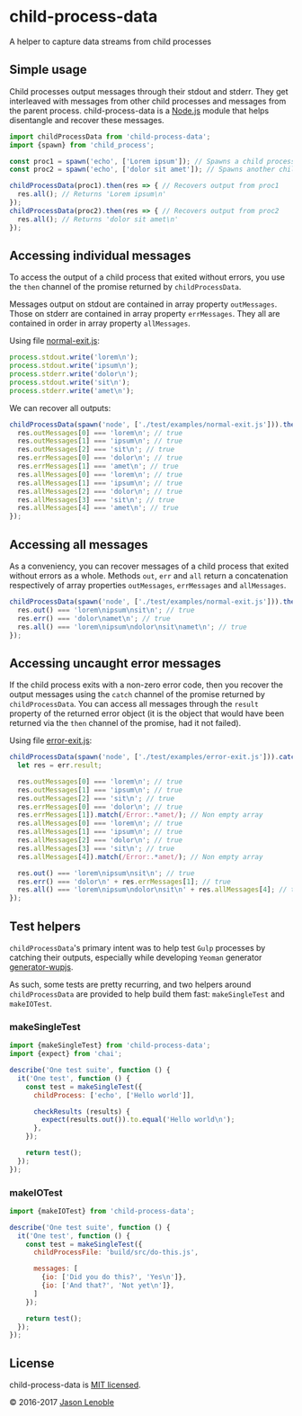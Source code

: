 # child-process-data
A helper to capture data streams from child processes

## Simple usage

Child processes output messages through their stdout and stderr. They get interleaved with messages from other child processes and messages from the parent process.
child-process-data is a [Node.js](https://nodejs.org) module that helps disentangle and recover these messages.

```js
import childProcessData from 'child-process-data';
import {spawn} from 'child_process';

const proc1 = spawn('echo', ['Lorem ipsum']); // Spawns a child process
const proc2 = spawn('echo', ['dolor sit amet']); // Spawns another child process

childProcessData(proc1).then(res => { // Recovers output from proc1
  res.all(); // Returns 'Lorem ipsum\n'
});
childProcessData(proc2).then(res => { // Recovers output from proc2
  res.all(); // Returns 'dolor sit amet\n'
});
```

## Accessing individual messages

To access the output of a child process that exited without errors, you use the ```then``` channel of the promise returned by ```childProcessData```.

Messages output on stdout are contained in array property ```outMessages```. Those on stderr are contained in array property ```errMessages```. They all are contained in order in array property ```allMessages```.

Using file [normal-exit.js](./test/examples/normal-exit.js):

```js
process.stdout.write('lorem\n');
process.stdout.write('ipsum\n');
process.stderr.write('dolor\n');
process.stdout.write('sit\n');
process.stderr.write('amet\n');
```

We can recover all outputs:

```js
childProcessData(spawn('node', ['./test/examples/normal-exit.js'])).then(res => {
  res.outMessages[0] === 'lorem\n'; // true
  res.outMessages[1] === 'ipsum\n'; // true
  res.outMessages[2] === 'sit\n'; // true
  res.errMessages[0] === 'dolor\n'; // true
  res.errMessages[1] === 'amet\n'; // true
  res.allMessages[0] === 'lorem\n'; // true
  res.allMessages[1] === 'ipsum\n'; // true
  res.allMessages[2] === 'dolor\n'; // true
  res.allMessages[3] === 'sit\n'; // true
  res.allMessages[4] === 'amet\n'; // true
});
```

## Accessing all messages

As a conveniency, you can recover messages of a child process that exited without errors as a whole. Methods ```out```, ```err``` and ```all``` return a concatenation respectively of array properties ```outMessages```, ```errMessages``` and ```allMessages```.

```js
childProcessData(spawn('node', ['./test/examples/normal-exit.js'])).then(res => {
  res.out() === 'lorem\nipsum\nsit\n'; // true
  res.err() === 'dolor\namet\n'; // true
  res.all() === 'lorem\nipsum\ndolor\nsit\namet\n'; // true
});
```

## Accessing uncaught error messages

If the child process exits with a non-zero error code, then you recover the output messages using the ```catch``` channel of the promise returned by ```childProcessData```. You can access all messages through the ```result``` property of the returned error object (it is the object that would have been returned via the ```then``` channel of the promise, had it not failed).

Using file [error-exit.js](./test/examples/error-exit.js):

```js
childProcessData(spawn('node', ['./test/examples/error-exit.js'])).catch(err => {
  let res = err.result;

  res.outMessages[0] === 'lorem\n'; // true
  res.outMessages[1] === 'ipsum\n'; // true
  res.outMessages[2] === 'sit\n'; // true
  res.errMessages[0] === 'dolor\n'; // true
  res.errMessages[1]).match(/Error:.*amet/); // Non empty array
  res.allMessages[0] === 'lorem\n'; // true
  res.allMessages[1] === 'ipsum\n'; // true
  res.allMessages[2] === 'dolor\n'; // true
  res.allMessages[3] === 'sit\n'; // true
  res.allMessages[4]).match(/Error:.*amet/); // Non empty array

  res.out() === 'lorem\nipsum\nsit\n'; // true     
  res.err() === 'dolor\n' + res.errMessages[1]; // true
  res.all() === 'lorem\nipsum\ndolor\nsit\n' + res.allMessages[4]; // true
});
```

## Test helpers

`childProcessData`'s primary intent was to help test `Gulp` processes by catching their outputs, especially while developing `Yeoman` generator [generator-wupjs](https://www.npmjs.com/package/generator-wupjs).

As such, some tests are pretty recurring, and two helpers around `childProcessData` are provided to help build them fast: `makeSingleTest` and
`makeIOTest`.

### makeSingleTest

```js
import {makeSingleTest} from 'child-process-data';
import {expect} from 'chai';

describe('One test suite', function () {
  it('One test', function () {
    const test = makeSingleTest({
      childProcess: ['echo', ['Hello world']],

      checkResults (results) {
        expect(results.out()).to.equal('Hello world\n');
      },
    });

    return test();
  });
});
```

### makeIOTest

```js
import {makeIOTest} from 'child-process-data';

describe('One test suite', function () {
  it('One test', function () {
    const test = makeSingleTest({
      childProcessFile: 'build/src/do-this.js',

      messages: [
        {io: ['Did you do this?', 'Yes\n']},
        {io: ['And that?', 'Not yet\n']},
      ]
    });

    return test();
  });
});
```

## License

child-process-data is [MIT licensed](./LICENSE).

© 2016-2017 [Jason Lenoble](mailto:jason.lenoble@gmail.com)
